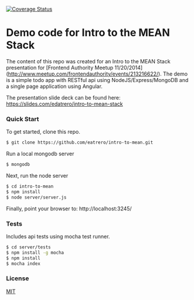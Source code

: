 [![Coverage Status](https://coveralls.io/repos/eatrero/intro-to-mean/badge.png)](https://coveralls.io/r/eatrero/intro-to-mean)

# Demo code for Intro to the MEAN Stack
The content of this repo was created for an Intro to the MEAN Stack presentation for [Frontend Authority Meetup 11/20/2014] (http://www.meetup.com/frontendauthority/events/213216622/). The demo is a simple todo app with RESTful api using NodeJS/Express/MongoDB and a single page application using Angular.

The presentation slide deck can be found here:
https://slides.com/edatrero/intro-to-mean-stack

### Quick Start
To get started, clone this repo.
```sh
$ git clone https://github.com/eatrero/intro-to-mean.git 
```

Run a local mongodb server
```sh
$ mongodb
```

Next, run the node server
```sh
$ cd intro-to-mean
$ npm install
$ node server/server.js
```

Finally, point your browser to:
http://localhost:3245/

### Tests
Includes api tests using mocha test runner.

```sh
$ cd server/tests
$ npm install -g mocha
$ npm install
$ mocha index
```

### License
[MIT](https://github.com/strongloop/express/blob/master/LICENSE)
